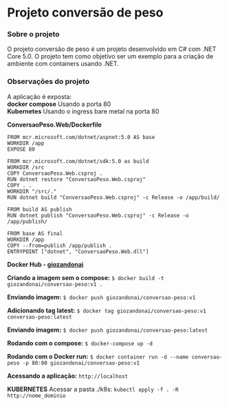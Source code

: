 # Projeto conversão de peso

### Sobre o projeto
O projeto conversão de peso é um projeto desenvolvido em C# com .NET Core 5.0. O projeto tem como objetivo ser um exemplo para a criação de ambiente com containers usando .NET.

### Observações do projeto
A aplicação é exposta:<br>
**docker compose** Usando a porta 80<br>
**Kubernetes** Usando o ingress bare metal na porta 80<br>


**ConversaoPeso.Web/Dockerfile**
```
FROM mcr.microsoft.com/dotnet/aspnet:5.0 AS base
WORKDIR /app
EXPOSE 80

FROM mcr.microsoft.com/dotnet/sdk:5.0 as build
WORKDIR /src
COPY ConversaoPeso.Web.csproj .
RUN dotnet restore "ConversaoPeso.Web.csproj"
COPY . .
WORKDIR "/src/."
RUN dotnet build "ConversaoPeso.Web.csproj" -c Release -o /app/build/

FROM build AS publish
RUN dotnet publish "ConversaoPeso.Web.csproj" -c Release -o /app/publish/

FROM base AS final
WORKDIR /app
COPY --from=publish /app/publish .
ENTRYPOINT ["dotnet", "ConversaoPeso.Web.dll"]
```

**Docker Hub - [giozandonai](https://hub.docker.com/u/giozandonai)**

**Criando a imagem sem o compose:** `$ docker build -t giozandonai/conversao-peso:v1 .`

**Enviando imagem:** `$ docker push giozandonai/conversao-peso:v1`

**Adicionando tag latest:** `$ docker tag giozandonai/conversao-peso:v1 conversao-peso:latest`

**Enviando imagem:**
`$ docker push giozandonai/conversao-peso:latest`

**Rodando com o compose:**
`$ docker-compose up -d`

**Rodando com o Docker run:**
`$ docker container run -d --name conversao-peso -p 80:80 giozandonai/conversao-peso:v1`

**Acessando a aplicação:**
`http://localhost`

**KUBERNETES**
Acessar a pasta ./k8s:
`kubectl apply -f . -R`
`http://nome_dominio`